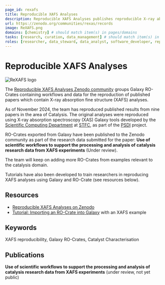 ```yaml
---
page_id: rexafs
title: Reproducible XAFS Analyses
description: Reproducible XAFS Analyses publishes reproducible X-ray absorption fine structure (XAFS) analyses using Galaxy RO-Crates, targeting the area of Catalysis.
url: https://zenodo.org/communities/rexas/records
image: ReXAFS.png
domains: [chemistry] # should match item(s) in pages/domains
tasks: [research, curation, data_management] # should match item(s) in pages/tasks
roles: [researcher, data_steward, data_analyst, software_developer, repository_manager] # should match item(s) in pages/roles
---
```

<!--
   Copyright 2019-2022 RO-Crate contributors
   <https://github.com/ResearchObject/ro-crate/graphs/contributors>

   Licensed under the Apache License, Version 2.0 (the "License");
   you may not use this file except in compliance with the License.
   You may obtain a copy of the License at

       http://www.apache.org/licenses/LICENSE-2.0

   Unless required by applicable law or agreed to in writing, software
   distributed under the License is distributed on an "AS IS" BASIS,
   WITHOUT WARRANTIES OR CONDITIONS OF ANY KIND, either express or implied.
   See the License for the specific language governing permissions and
   limitations under the License.
-->

# Reproducible XAFS Analyses

![ReXAFS logo](../assets/img/ReXAFS.png)

The [Reproducible XAFS Analyses Zenodo community](https://zenodo.org/communities/rexas/records) groups Galaxy RO-Crates containing workflows and data for the reproduction of published papers which contain X-ray absorption fine structure (XAFS) analyses.

As of November 2024, the team has reproduced published results from nine papers in the area of Catalysis. The original analyses were reproduced using X-ray absorption spectroscopy (XAS) Galaxy tools developed by the [Scientific Computing Department](https://www.scd.stfc.ac.uk/Pages/home.aspx) at [STFC](https://www.ukri.org/councils/stfc/), as part of the [PSDI](https://www.psdi.ac.uk) project.

RO-Crates exported from Galaxy have been published to the Zenodo community as part of the research data submitted for the paper: **Use of scientific workflows to support the processing and analysis of catalysis research data from XAFS experiments** (Under review). 

The team will keep on adding more RO-Crates from examples relevant to the catalysis domain. 

Tutorials have also been developed to train researchers in reproducing XAFS analyses using Galaxy and RO-Crate (see resources below).

## Resources

* [Reproducible XAFS Analyses on Zenodo](https://zenodo.org/communities/rexas/records)
* [Tutorial: Importing an RO-Crate into Galaxy](https://xerte.cardiff.ac.uk/play_22519) with an XAFS example

## Keywords 

XAFS reproducibility, Galaxy RO-Crates, Catalyst Characterisation

## Publications

**Use of scientific workflows to support the processing and analysis of catalysis research data from XAFS experiments** (under review, not yet public)
